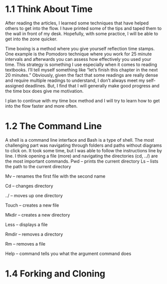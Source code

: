 # 1.1 Think About Time 

After reading the articles, I learned some techniques that have helped others to get into the flow. I have printed some of the tips and taped them to the wall in front of my desk. Hopefully, with some practice, I will be able to get into the zone quicker.

Time boxing is a method where you give yourself reflection time stamps. One example is the Pomodoro technique where you work for 25 minute intervals and afterwards you can assess how effectively you used your time. This strategy is something I use especially when it comes to reading textbooks. I’ll tell myself something like “let’s finish this chapter in the next 20 minutes.” Obviously, given the fact that some readings are really dense and require multiple readings to understand, I don’t always meet my self-assigned deadlines. But, I find that I will generally make good progress and the time box does give me motivation.

I plan to continue with my time box method and I will try to learn how to get into the flow faster and more often.

# 1.2 The Command Line 

A shell is a command line interface and Bash is a type of shell.
The most challenging part was navigating through folders and paths without diagrams to click on.
It took some time, but I was able to follow the instructions line by line.
I think opening a file (more) and navigating the directories (cd, ../) are the most important commands.
Pwd – prints the current directory
Ls – lists the path to the current directory

Mv – renames the first file with the second name

Cd – changes directory

../ –  moves up one directory

Touch – creates a new file

Mkdir – creates a new directory

Less – displays a file

Rmdir – removes a directory

Rm – removes a file

Help – command tells you what the argument command does

# 1.4 Forking and Cloning 


